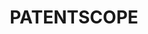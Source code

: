 ---
layout: default
description: The PATENTSCOPE database provides access to international Patent Cooperation
  Treaty (PCT) applications in full text format on the day of publication, as well
  as to patent documents of participating national and regional patent offices.
documentation: https://patentscope.wipo.int/search/en/help/help.jsf
location: https://www.wipo.int/patentscope/en/
record_creation_timestamp: 10/13/2021
shortname: patentscope
tags:
- patents
- ' legal'
timeframe: 1978-2021
title: PATENTSCOPE
uuid: 3360e0a5-ee9b-47d3-91df-9348b86af0cf
---